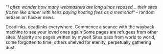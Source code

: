 _"I often wonder how many webmasters are long since reposed... their sites frozen like amber with heirs paying hosting fees as a memorial"_ - random netizen on hacker news

Deadlinks, deadlinks everywhere.
Commence a seance with the wayback machine to see your loved ones again
Some pages are refugees from other sites. Majority are pages written by myself
Sites pass from world to world, some forgotten to time, others shelved for etenity, perpetually gathering dust
